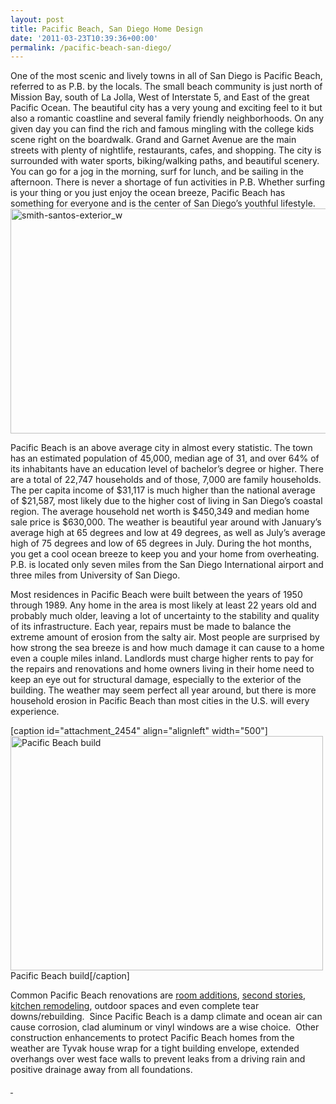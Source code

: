 ```yaml
---
layout: post
title: Pacific Beach, San Diego Home Design
date: '2011-03-23T10:39:36+00:00'
permalink: /pacific-beach-san-diego/
---
```

One of the most scenic and lively towns in all of San Diego is Pacific Beach, referred to as P.B. by the locals. The small beach community is just north of Mission Bay, south of La Jolla, West of Interstate 5, and East of the great Pacific Ocean. The beautiful city has a very young and exciting feel to it but also a romantic coastline and several family friendly neighborhoods. On any given day you can find the rich and famous mingling with the college kids scene right on the boardwalk. Grand and Garnet Avenue are the main streets with plenty of nightlife, restaurants, cafes, and shopping. The city is surrounded with water sports, biking/walking paths, and beautiful scenery. You can go for a jog in the morning, surf for lunch, and be sailing in the afternoon. There is never a shortage of fun activities in P.B. Whether surfing is your thing or you just enjoy the ocean breeze, Pacific Beach has something for everyone and is the center of San Diego’s youthful lifestyle. <img class="alignright  wp-image-2453" alt="smith-santos-exterior_w" src="http://www.murraylampert.com/wp-content/uploads/smith-santos-exterior_w.jpg" width="520" height="360" />

Pacific Beach is an above average city in almost every statistic. The town has an estimated population of 45,000, median age of 31, and over 64% of its inhabitants have an education level of bachelor’s degree or higher. There are a total of 22,747 households and of those, 7,000 are family households. The per capita income of $31,117 is much higher than the national average of $21,587, most likely due to the higher cost of living in San Diego’s coastal region. The average household net worth is $450,349 and median home sale price is $630,000. The weather is beautiful year around with January’s average high at 65 degrees and low at 49 degrees, as well as July’s average high of 75 degrees and low of 65 degrees in July. During the hot months, you get a cool ocean breeze to keep you and your home from overheating. P.B. is located only seven miles from the San Diego International airport and three miles from University of San Diego.

Most residences in Pacific Beach were built between the years of 1950 through 1989. Any home in the area is most likely at least 22 years old and probably much older, leaving a lot of uncertainty to the stability and quality of its infrastructure. Each year, repairs must be made to balance the extreme amount of erosion from the salty air. Most people are surprised by how strong the sea breeze is and how much damage it can cause to a home even a couple miles inland. Landlords must charge higher rents to pay for the repairs and renovations and home owners living in their home need to keep an eye out for structural damage, especially to the exterior of the building. The weather may seem perfect all year around, but there is more household erosion in Pacific Beach than most cities in the U.S. will every experience.

[caption id="attachment_2454" align="alignleft" width="500"]<img class="size-full wp-image-2454" alt="Pacific Beach build" src="http://www.murraylampert.com/wp-content/uploads/building-construction-permit-imagepb.jpg" width="500" height="375" /> Pacific Beach build[/caption]

Common Pacific Beach renovations are <a href="http://www.murraylampert.com/san-diego-room-additions/">room additions</a>, <a href="http://www.murraylampert.com/san-diego-second-story-addition/">second stories</a>, <a href="http://www.murraylampert.com/san-diego-kitchen-remodeling-services/">kitchen remodeling</a>, outdoor spaces and even complete tear downs/rebuilding.  Since Pacific Beach is a damp climate and ocean air can cause corrosion, clad aluminum or vinyl windows are a wise choice.  Other construction enhancements to protect Pacific Beach homes from the weather are Tyvak house wrap for a tight building envelope, extended overhangs over west face walls to prevent leaks from a driving rain and positive drainage away from all foundations.

<a href="http://www.freedigitalphotos.net/images/view_photog.php?photogid=1758"> </a>

